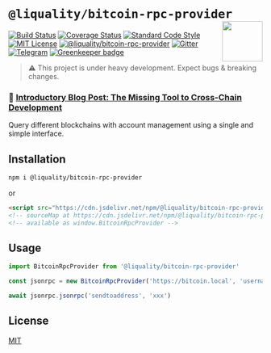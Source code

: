 # `@liquality/bitcoin-rpc-provider` <img align="right" src="https://raw.githubusercontent.com/liquality/chainabstractionlayer/master/liquality-logo.png" height="80px" />


[![Build Status](https://travis-ci.com/liquality/chainabstractionlayer.svg?branch=master)](https://travis-ci.com/liquality/chainabstractionlayer)
[![Coverage Status](https://coveralls.io/repos/github/liquality/chainabstractionlayer/badge.svg?branch=master)](https://coveralls.io/github/liquality/chainabstractionlayer?branch=master)
[![Standard Code Style](https://img.shields.io/badge/codestyle-standard-brightgreen.svg)](https://github.com/standard/standard)
[![MIT License](https://img.shields.io/badge/license-MIT-brightgreen.svg)](../../LICENSE.md)
[![@liquality/bitcoin-rpc-provider](https://img.shields.io/npm/dt/@liquality/bitcoin-rpc-provider.svg)](https://npmjs.com/package/@liquality/bitcoin-rpc-provider)
[![Gitter](https://img.shields.io/gitter/room/liquality/Lobby.svg)](https://gitter.im/liquality/Lobby?source=orgpage)
[![Telegram](https://img.shields.io/badge/chat-on%20telegram-blue.svg)](https://t.me/Liquality) [![Greenkeeper badge](https://badges.greenkeeper.io/liquality/chainabstractionlayer.svg)](https://greenkeeper.io/)

> :warning: This project is under heavy development. Expect bugs & breaking changes.

### :pencil: [Introductory Blog Post: The Missing Tool to Cross-Chain Development](https://medium.com/liquality/the-missing-tool-to-cross-chain-development-2ebfe898efa1)


Query different blockchains with account management using a single and simple interface.


## Installation

```bash
npm i @liquality/bitcoin-rpc-provider
```

or

```html
<script src="https://cdn.jsdelivr.net/npm/@liquality/bitcoin-rpc-provider@0.2.3/dist/bitcoin-rpc-provider.min.js"></script>
<!-- sourceMap at https://cdn.jsdelivr.net/npm/@liquality/bitcoin-rpc-provider@0.2.3/dist/bitcoin-rpc-provider.min.js.map -->
<!-- available as window.BitcoinRpcProvider -->
```


## Usage

```js
import BitcoinRpcProvider from '@liquality/bitcoin-rpc-provider'

const jsonrpc = new BitcoinRpcProvider('https://bitcoin.local', 'username', 'password')

await jsonrpc.jsonrpc('sendtoaddress', 'xxx')
```


## License

[MIT](../../LICENSE.md)
